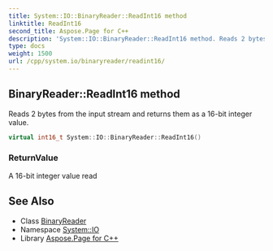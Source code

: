 ```yaml
---
title: System::IO::BinaryReader::ReadInt16 method
linktitle: ReadInt16
second_title: Aspose.Page for C++
description: 'System::IO::BinaryReader::ReadInt16 method. Reads 2 bytes from the input stream and returns them as a 16-bit integer value in C++.'
type: docs
weight: 1500
url: /cpp/system.io/binaryreader/readint16/
---
```

## BinaryReader::ReadInt16 method


Reads 2 bytes from the input stream and returns them as a 16-bit integer value.

```cpp
virtual int16_t System::IO::BinaryReader::ReadInt16()
```


### ReturnValue

A 16-bit integer value read

## See Also

* Class [BinaryReader](../)
* Namespace [System::IO](../../)
* Library [Aspose.Page for C++](../../../)

